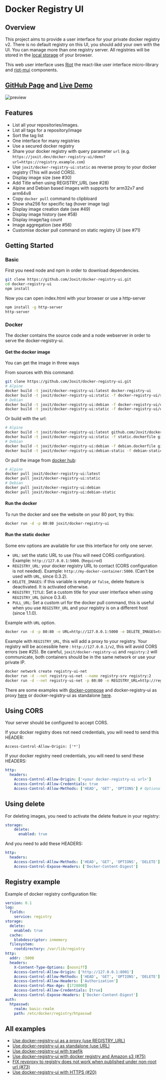 # Docker Registry UI

## Overview

This project aims to provide a user interface for your private docker registry v2.
There is no default registry on this UI, you should add your own with the UI.
You can manage more than one registry server.
All registries will be stored in the [local storage](https://en.wikipedia.org/wiki/Web_storage#Local_and_session_storage) of your browser.

This web user interface uses [Riot](https://github.com/Riot/riot) the react-like user interface micro-library and [riot-mui](https://github.com/kysonic/riot-mui) components.

## [GitHub Page](https://joxit.dev/docker-registry-ui) and [Live Demo](https://joxit.dev/docker-registry-ui/demo/)

![preview](https://raw.github.com/Joxit/docker-registry-ui/master/docker-registry-ui.gif "Preview of Docker Registry UI")

## Features

-   List all your repositories/images.
-   List all tags for a repository/image
-   Sort the tag list
-   One interface for many registries
-   Use a secured docker registry
-   Share your docker registry with query parameter `url` (e.g. `https://joxit.dev/docker-registry-ui/demo?url=https://registry.example.com`)
-   Use `joxit/docker-registry-ui:static` as reverse proxy to your docker registry (This will avoid CORS).
-   Display image size (see #30)
-   Add Title when using REGISTRY_URL (see #28)
-   Alpine and Debian based images with supports for arm32v7 and arm64v8
-   Copy `docker pull` command to clipbloard
-   Show sha256 for specific tag (hover image tag)
-   Display image creation date (see #49)
-   Display image history (see #58)
-   Display image/tag count
-   Image aggregation (see #56)
-   Customise docker pull command on static registry UI (see #71)

## Getting Started

### Basic

First you need node and npm in order to download dependencies.

```sh
git clone https://github.com/Joxit/docker-registry-ui.git
cd docker-registry-ui
npm install
```

Now you can open index.html with your browser or use a http-server

```sh
npm install -g http-server
http-server
```

### Docker

The docker contains the source code and a node webserver in order to serve the docker-registry-ui.

#### Get the docker image

You can get the image in three ways

From sources with this command:

```sh
git clone https://github.com/Joxit/docker-registry-ui.git
# Alpine
docker build -t joxit/docker-registry-ui:latest docker-registry-ui
docker build -t joxit/docker-registry-ui:static -f docker-registry-ui/static.dockerfile docker-registry-ui
# Debian
docker build -t joxit/docker-registry-ui:debian -f docker-registry-ui/debian.dockerfile docker-registry-ui
docker build -t joxit/docker-registry-ui:static -f docker-registry-ui/debian-static.dockerfile docker-registry-ui
```

Or build with the url:

```sh
# Alpine
docker build -t joxit/docker-registry-ui:latest github.com/Joxit/docker-registry-ui
docker build -t joxit/docker-registry-ui:static -f static.dockerfile github.com/Joxit/docker-registry-ui
# Debian
docker build -t joxit/docker-registry-ui:debian -f debian.dockerfile github.com/Joxit/docker-registry-ui
docker build -t joxit/docker-registry-ui:debian-static -f debian-static.dockerfile github.com/Joxit/docker-registry-ui
```

Or pull the image from [docker hub](https://hub.docker.com/r/joxit/docker-registry-ui/):

```sh
# Alpine
docker pull joxit/docker-registry-ui:latest
docker pull joxit/docker-registry-ui:static
# Debian
docker pull joxit/docker-registry-ui:debian
docker pull joxit/docker-registry-ui:debian-static
```

#### Run the docker

To run the docker and see the website on your 80 port, try this:

```sh
docker run -d -p 80:80 joxit/docker-registry-ui
```

#### Run the static docker

Some env options are available for use this interface for only one server.

-   `URL`: set the static URL to use (You will need CORS configuration). Example: `http://127.0.0.1:5000`. (`Required`)
-   `REGISTRY_URL`: your docker registry URL to contact (CORS configuration is not needed). Example: `http://my-docker-container:5000`. (Can't be used with `URL`, since 0.3.2).
-   `DELETE_IMAGES`: if this variable is empty or `false`, delete feature is deactivated. It is activated otherwise.
-   `REGISTRY_TITLE`: Set a custom title for your user interface when using `REGISTRY_URL` (since 0.3.4).
-   `PULL_URL`: Set a custom url for the docker pull command, this is useful when you use `REGISTRY_URL` and your registry is on a different host (since 1.1.0).

Example with `URL` option.

```sh
docker run -d -p 80:80 -e URL=http://127.0.0.1:5000 -e DELETE_IMAGES=true joxit/docker-registry-ui:static
```

Example with `REGISTRY_URL`, this will add a proxy to your registry.
Your registry will be accessible here : `http://127.0.0.1/v2`, this will avoid CORS errors (see #25).
Be careful, `joxit/docker-registry-ui` and `registry:2` will communicate, both containers should be in the same network or use your private IP.

```sh
docker network create registry-ui-net
docker run -d --net registry-ui-net --name registry-srv registry:2
docker run -d --net registry-ui-net -p 80:80 -e REGISTRY_URL=http://registry-srv:5000 -e DELETE_IMAGES=true -e REGISTRY_TITLE="My registry" joxit/docker-registry-ui:static
```

There are some examples with [docker-compose](https://docs.docker.com/compose/) and docker-registry-ui as proxy [here](https://github.com/Joxit/docker-registry-ui/tree/master/examples/ui-as-proxy/) or docker-registry-ui as standalone [here](https://github.com/Joxit/docker-registry-ui/tree/master/examples/ui-as-standalone/).

## Using CORS

Your server should be configured to accept CORS.

If your docker registry does not need credentials, you will need to send this HEADER:

    Access-Control-Allow-Origin: ['*']

If your docker registry need credentials, you will need to send these HEADERS:

```yml
http:
  headers:
    Access-Control-Allow-Origin: ['<your docker-registry-ui url>']
    Access-Control-Allow-Credentials: true
    Access-Control-Allow-Methods: ['HEAD', 'GET', 'OPTIONS'] # Optional
```

## Using delete

For deleting images, you need to activate the delete feature in your registry:

```yml
storage:
    delete:
      enabled: true
```

And you need to add these HEADERS:

```yml
http:
  headers:
    Access-Control-Allow-Methods: ['HEAD', 'GET', 'OPTIONS', 'DELETE']
    Access-Control-Expose-Headers: ['Docker-Content-Digest']
```

## Registry example

Example of docker registry configuration file:

```yml
version: 0.1
log:
  fields:
    service: registry
storage:
  delete:
    enabled: true
  cache:
    blobdescriptor: inmemory
  filesystem:
    rootdirectory: /var/lib/registry
http:
  addr: :5000
  headers:
    X-Content-Type-Options: [nosniff]
    Access-Control-Allow-Origin: ['http://127.0.0.1:8001']
    Access-Control-Allow-Methods: ['HEAD', 'GET', 'OPTIONS', 'DELETE']
    Access-Control-Allow-Headers: ['Authorization']
    Access-Control-Max-Age: [1728000]
    Access-Control-Allow-Credentials: [true]
    Access-Control-Expose-Headers: ['Docker-Content-Digest']
auth:
  htpasswd:
    realm: basic-realm
    path: /etc/docker/registry/htpasswd
```

## All examples

- [Use docker-registry-ui as a proxy (use REGISTRY_URL)](https://github.com/Joxit/docker-registry-ui/tree/master/examples/ui-as-proxy)
- [Use docker-registry-ui as standalone (use URL)](https://github.com/Joxit/docker-registry-ui/tree/master/examples/ui-as-standalone)
- [Use docker-registry-ui with traefik](https://github.com/Joxit/docker-registry-ui/tree/master/examples/traefik)
- [Use docker-registry-ui with docker registry and Amazon s3 (#75)](https://github.com/Joxit/docker-registry-ui/tree/master/examples/issue-75)
- [FIX revproxy to registry does not work when published under non-root url (#73)](https://github.com/Joxit/docker-registry-ui/tree/master/examples/issue-73)
- [Use docker-registry-ui with HTTPS (#20)](https://github.com/Joxit/docker-registry-ui/tree/master/examples/issue-20)